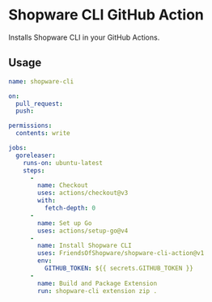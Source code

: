 # Shopware CLI GitHub Action

Installs Shopware CLI in your GitHub Actions.


## Usage

```yaml
name: shopware-cli

on:
  pull_request:
  push:

permissions:
  contents: write

jobs:
  goreleaser:
    runs-on: ubuntu-latest
    steps:
      -
        name: Checkout
        uses: actions/checkout@v3
        with:
          fetch-depth: 0
      -
        name: Set up Go
        uses: actions/setup-go@v4
      -
        name: Install Shopware CLI
        uses: FriendsOfShopware/shopware-cli-action@v1
        env:
          GITHUB_TOKEN: ${{ secrets.GITHUB_TOKEN }}
      -
        name: Build and Package Extension
        run: shopware-cli extension zip .
```

